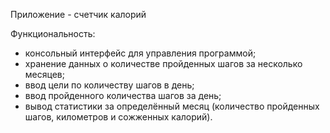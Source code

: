 Приложение - счетчик калорий

Функциональность:

* консольный интерфейс для управления программой;
* хранение данных о количестве пройденных шагов за несколько месяцев;
* ввод цели по количеству шагов в день;
* ввод пройденного количества шагов за день;
* вывод статистики за определённый месяц (количество пройденных шагов, километров и сожженных калорий).
